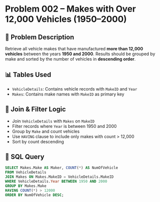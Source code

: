 # Problem 002 – Makes with Over 12,000 Vehicles (1950–2000)

## 🧠 Problem Description

Retrieve all vehicle makes that have manufactured **more than 12,000 vehicles** between the years **1950 and 2000**. Results should be grouped by make and sorted by the number of vehicles in **descending order**.

## 📊 Tables Used

- `VehicleDetails`: Contains vehicle records with `MakeID` and `Year`
- `Makes`: Contains make names with `MakeID` as primary key

## 🔗 Join & Filter Logic

- Join `VehicleDetails` with `Makes` on `MakeID`
- Filter records where `Year` is between 1950 and 2000
- Group by `Make` and count vehicles
- Use `HAVING` clause to include only makes with count > 12,000
- Sort by count descending

## 🧾 SQL Query

```sql
SELECT Makes.Make AS Maker, COUNT(*) AS NumOfVehicle
FROM VehicleDetails
JOIN Makes ON Makes.MakeID = VehicleDetails.MakeID
WHERE VehicleDetails.Year BETWEEN 1950 AND 2000
GROUP BY Makes.Make
HAVING COUNT(*) > 12000
ORDER BY NumOfVehicle DESC;
